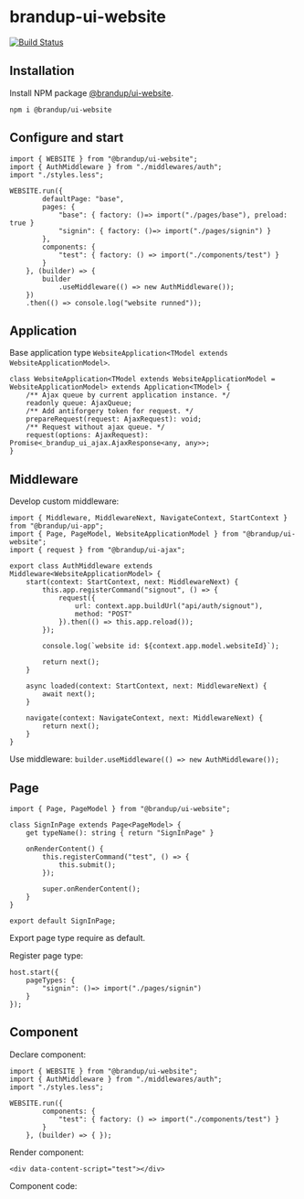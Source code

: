 # brandup-ui-website

[![Build Status](https://dev.azure.com/brandup/BrandUp%20Core/_apis/build/status%2FBrandUp%2Fbrandup-website?branchName=master)](https://dev.azure.com/brandup/BrandUp%20Core/_build/latest?definitionId=58&branchName=master)

## Installation

Install NPM package [@brandup/ui-website](https://www.npmjs.com/package/@brandup/ui-website).

```
npm i @brandup/ui-website
```

## Configure and start

```
import { WEBSITE } from "@brandup/ui-website";
import { AuthMiddleware } from "./middlewares/auth";
import "./styles.less";

WEBSITE.run({
        defaultPage: "base",
        pages: {
            "base": { factory: ()=> import("./pages/base"), preload: true }
            "signin": { factory: ()=> import("./pages/signin") }
        },
        components: {
            "test": { factory: () => import("./components/test") }
        }
    }, (builder) => {
        builder
            .useMiddleware(() => new AuthMiddleware());
    })
    .then(() => console.log("website runned"));
```

## Application

Base application type `WebsiteApplication<TModel extends WebsiteApplicationModel>`.

```
class WebsiteApplication<TModel extends WebsiteApplicationModel = WebsiteApplicationModel> extends Application<TModel> {
    /** Ajax queue by current application instance. */
    readonly queue: AjaxQueue;
    /** Add antiforgery token for request. */
    prepareRequest(request: AjaxRequest): void;
    /** Request without ajax queue. */
    request(options: AjaxRequest): Promise<_brandup_ui_ajax.AjaxResponse<any, any>>;
}
```

## Middleware

Develop custom middleware:

```
import { Middleware, MiddlewareNext, NavigateContext, StartContext } from "@brandup/ui-app";
import { Page, PageModel, WebsiteApplicationModel } from "@brandup/ui-website";
import { request } from "@brandup/ui-ajax";

export class AuthMiddleware extends Middleware<WebsiteApplicationModel> {
    start(context: StartContext, next: MiddlewareNext) {
        this.app.registerCommand("signout", () => {
            request({
                url: context.app.buildUrl("api/auth/signout"),
                method: "POST"
            }).then(() => this.app.reload());
        });

        console.log(`website id: ${context.app.model.websiteId}`);

        return next();
    }

    async loaded(context: StartContext, next: MiddlewareNext) {
        await next();
    }

    navigate(context: NavigateContext, next: MiddlewareNext) {
        return next();
    }
}
```

Use middleware: `builder.useMiddleware(() => new AuthMiddleware());`

## Page

```
import { Page, PageModel } from "@brandup/ui-website";

class SignInPage extends Page<PageModel> {
    get typeName(): string { return "SignInPage" }

    onRenderContent() {
        this.registerCommand("test", () => {
            this.submit();
        });

        super.onRenderContent();
    }
}

export default SignInPage;
```

Export page type require as default.

Register page type:

```
host.start({
    pageTypes: {
        "signin": ()=> import("./pages/signin")
    }
});
```

## Component

Declare component:

```
import { WEBSITE } from "@brandup/ui-website";
import { AuthMiddleware } from "./middlewares/auth";
import "./styles.less";

WEBSITE.run({
        components: {
            "test": { factory: () => import("./components/test") }
        }
    }, (builder) => { });
```

Render component:

```
<div data-content-script="test"></div>
```

Component code:


